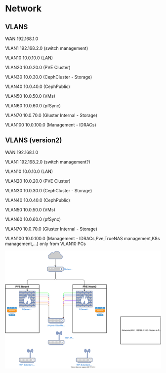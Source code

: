 # Network

## VLANS

WAN 192.168.1.0

VLAN1 192.168.2.0 (switch management)

VLAN10 10.0.10.0 (LAN)

VLAN20 10.0.20.0 (PVE Cluster)

VLAN30 10.0.30.0 (CephCluster - Storage)

VLAN40 10.0.40.0 (CephPublic)

VLAN50 10.0.50.0 (VMs)

VLAN60 10.0.60.0 (pfSync)

VLAN70 10.0.70.0 (Gluster Internal - Storage)

VLAN100 10.0.100.0 (Management - IDRACs)

## VLANS (version2)

WAN 192.168.1.0

VLAN1 192.168.2.0 (switch management?)

VLAN10 10.0.10.0 (LAN)

VLAN20 10.0.20.0 (PVE Cluster)

VLAN30 10.0.30.0 (CephCluster - Storage)

VLAN40 10.0.40.0 (CephPublic)

VLAN50 10.0.50.0 (VMs)

VLAN60 10.0.60.0 (pfSync)

VLAN70 10.0.70.0 (Gluster Internal - Storage)

VLAN100 10.0.100.0 (Management - IDRACs,Pve,TrueNAS management,K8s management,...) only from VLAN10 PCs

![Network Diagram](network.drawio.svg)
